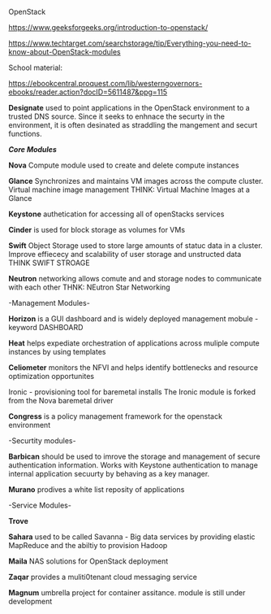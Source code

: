 OpenStack

https://www.geeksforgeeks.org/introduction-to-openstack/

https://www.techtarget.com/searchstorage/tip/Everything-you-need-to-know-about-OpenStack-modules

School material:

https://ebookcentral.proquest.com/lib/westerngovernors-ebooks/reader.action?docID=5611487&ppg=115

**Designate** used to point applications in the OpenStack environment to a trusted DNS source. Since it seeks to enhnace the securty in the environment, it is often desinated as straddling the mangement and securt functions.




**_Core Modules_**

**Nova** Compute module used to create and delete compute instances

**Glance** Synchronizes and maintains VM images across the compute cluster. Virtual machine image management THINK: Virtual Machine Images at a Glance

**Keystone** authetication for accessing all of openStacks services

**Cinder** is used for block storage as volumes for VMs

**Swift** Object Storage used to store large amounts of statuc data in a cluster. Improve effiececy and scalability of user storage and unstructed data THINK SWIFT STROAGE

**Neutron** networking allows comute and and storage nodes to communicate with each other THNK: NEutron Star Networking


-Management Modules-

**Horizon** is a GUI dashboard and is widely deployed management mobule - keyword DASHBOARD 

**Heat** helps expediate orchestration of applications across muliple compute instances by using templates

**Celiometer** monitors the NFVI and helps identify bottlenecks and resource optimization opportunites 

Ironic - provisioning tool for baremetal installs The Ironic module is forked from the Nova baremetal driver

**Congress** is a policy management framework for the openstack environment

-Securtity modules-


**Barbican** should be used to imrove the storage and management of secure authentication information. Works with Keystone authentication to manage internal application secuurty by behaving as a key manager.

**Murano** prodives a white list reposity of applications


-Service Modules-

**Trove** 

**Sahara** used to be called Savanna - Big data services by providing elastic MapReduce and the abiltiy to provision Hadoop

**Maila** NAS solutions for OpenStack deployment

**Zaqar** provides a muliti0tenant cloud messaging service

**Magnum** umbrella project for container assitance. module is still under development
